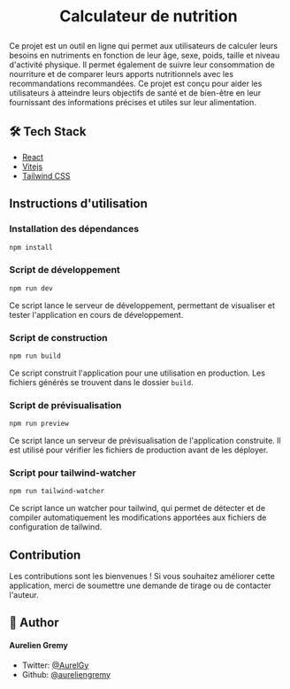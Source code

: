 # <p align="center">Calculateur de nutrition</p>
  
Ce projet est un outil en ligne qui permet aux utilisateurs de calculer leurs besoins en nutriments en fonction de leur âge, sexe, poids, taille et niveau d'activité physique. Il permet également de suivre leur consommation de nourriture et de comparer leurs apports nutritionnels avec les recommandations recommandées. Ce projet est conçu pour aider les utilisateurs à atteindre leurs objectifs de santé et de bien-être en leur fournissant des informations précises et utiles sur leur alimentation.



## 🛠️ Tech Stack
- [React](https://reactjs.org/)
- [Vitejs](https://vitejs.dev/)
- [Tailwind CSS](https://tailwindcss.com/)


## Instructions d'utilisation

### Installation des dépendances
```bash
npm install
```  
### Script de développement
```bash
npm run dev
```
Ce script lance le serveur de développement, permettant de visualiser et tester l'application en cours de développement.

### Script de construction
```bash
npm run build
```
Ce script construit l'application pour une utilisation en production. Les fichiers générés se trouvent dans le dossier `build`.

### Script de prévisualisation
```bash
npm run preview
```
Ce script lance un serveur de prévisualisation de l'application construite. Il est utilisé pour vérifier les fichiers de production avant de les déployer.

### Script pour tailwind-watcher
```bash
npm run tailwind-watcher
```
Ce script lance un watcher pour tailwind, qui permet de détecter et de compiler automatiquement les modifications apportées aux fichiers de configuration de tailwind. 

## Contribution

Les contributions sont les bienvenues ! Si vous souhaitez améliorer cette application, merci de soumettre une demande de tirage ou de contacter l'auteur.


## 🙇 Author
#### Aurelien Gremy
- Twitter: [@AurelGy](https://twitter.com/AurelGy)
- Github: [@aureliengremy](https://github.com/aureliengremy)
